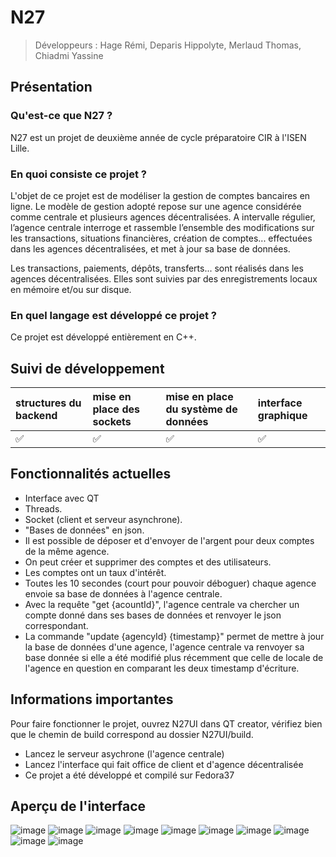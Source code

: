 # N27
>Développeurs : Hage Rémi, Deparis Hippolyte, Merlaud Thomas, Chiadmi Yassine

## Présentation
### Qu'est-ce que N27 ?

N27 est un projet de deuxième année de cycle préparatoire CIR à l'ISEN Lille.

### En quoi consiste ce projet ?

L'objet de ce projet est de modéliser la gestion de comptes bancaires en ligne.
Le modèle de gestion adopté repose sur une agence considérée comme centrale et plusieurs agences décentralisées. A intervalle régulier, l’agence centrale interroge et rassemble l’ensemble des modifications sur les transactions, situations financières, création de comptes... effectuées dans les agences décentralisées, et met à jour sa base de données.

Les transactions, paiements, dépôts, transferts... sont réalisés dans les agences décentralisées. Elles sont suivies par des enregistrements locaux en mémoire et/ou sur disque.

### En quel langage est développé ce projet ?

Ce projet est développé entièrement en C++.

## Suivi de développement

| structures du backend | mise en place des sockets | mise en place du système de données | interface graphique |
| :------- | :------- | :-------- | :------ |
| ✅ | ✅ | ✅ | ✅ |

## Fonctionnalités actuelles
- Interface avec QT
- Threads.
- Socket (client et serveur asynchrone).
- "Bases de données" en json.
- Il est possible de déposer et d'envoyer de l'argent pour deux comptes de la même agence.
- On peut créer et supprimer des comptes et des utilisateurs.
- Les comptes ont un taux d'intérêt.
- Toutes les 10 secondes (court pour pouvoir déboguer) chaque agence envoie sa base de données à l'agence centrale.
- Avec la requête "get {acountId}", l'agence centrale va chercher un compte donné dans ses bases de données et renvoyer le json correspondant.
- La commande "update {agencyId} {timestamp}" permet de mettre à jour la base de données d'une agence, l'agence centrale va renvoyer sa base donnée si elle a été modifié plus récemment que celle de locale de l'agence en question en comparant les deux timestamp d'écriture.

## Informations importantes
Pour faire fonctionner le projet, ouvrez N27UI dans QT creator, vérifiez bien que le chemin de build correspond au dossier N27UI/build.
- Lancez le serveur asychrone (l'agence centrale)
- Lancez l'interface qui fait office de client et d'agence décentralisée
- Ce projet a été développé et compilé sur Fedora37
## Aperçu de l'interface
![image](https://user-images.githubusercontent.com/52755677/210112491-b7a3fec2-fde3-4d4a-9d2f-d299d5c9728f.png)
![image](https://user-images.githubusercontent.com/52755677/210112471-f144f40b-8c7c-4248-b67a-89fd59277561.png)
![image](https://user-images.githubusercontent.com/52755677/210112554-98034477-097a-4e14-a6bb-ef751591d9e3.png)
![image](https://user-images.githubusercontent.com/52755677/210112560-2e54f5b6-abd8-47f8-a2a5-aa9b82b303da.png)
![image](https://user-images.githubusercontent.com/52755677/210112580-95587d4a-fece-4817-b15e-68283af76df4.png)
![image](https://user-images.githubusercontent.com/52755677/210112589-12f20db5-78b5-49c1-a2a4-04e2532986fc.png)
![image](https://user-images.githubusercontent.com/52755677/210112613-4add1671-e720-4565-aea7-c52d55af9527.png)
![image](https://user-images.githubusercontent.com/52755677/210112625-0aa7b2c2-afaf-4b88-9078-3f687e488a79.png)
![image](https://user-images.githubusercontent.com/52755677/210112642-413c440b-b5d8-41bc-9096-9cf007cd9faa.png)
![image](https://user-images.githubusercontent.com/52755677/210112650-a203240b-9c2c-4705-a212-7b49dd57f0e4.png)













